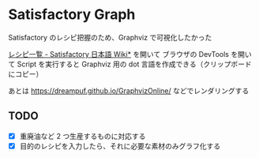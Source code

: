 # Satisfactory Graph

Satisfactory のレシピ把握のため、Graphviz で可視化したかった

[レシピ一覧 - Satisfactory 日本語 Wiki\*](https://wikiwiki.jp/sf-jp/%E3%83%AC%E3%82%B7%E3%83%94%E4%B8%80%E8%A6%A7) を開いて
ブラウザの DevTools を開いて Script を実行すると Graphviz 用の dot 言語を作成できる（クリップボードにコピー）

あとは https://dreampuf.github.io/GraphvizOnline/ などでレンダリングする

## TODO

- [x] 重廃油など 2 つ生産するものに対応する
- [x] 目的のレシピを入力したら、それに必要な素材のみグラフ化する
